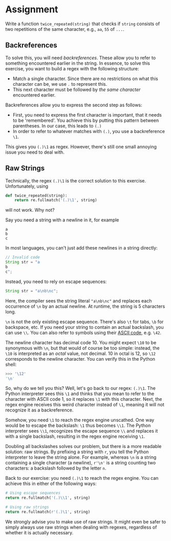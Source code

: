 # Assignment

Write a function `twice_repeated(string)` that checks if `string`
consists of two repetitions of the same character, e.g., `aa`, `55` of `...`.

## Backreferences

To solve this, you will need *backreferences*. These allow you
to refer to something encountered earlier in the string.
In essence, to solve this exercise, you want to build a regex with the following structure:

* Match a single character. Since there are no restrictions on what this character can be,
  we use `.` to represent this.
* This next character must be followed by *the same character* encountered earlier.

Backreferences allow you to express the second step as follows:

* First, you need to express the first character is important, that it needs to be 'remembered'. You achieve this by putting this pattern between parentheses. In our case, this leads to `(.)`
* In order to refer to whatever matches with `(.)`, you use a backreference `\1`.

This gives you `(.)\1` as regex. However, there's still one small annoying issue you need to deal with.

## Raw Strings

Technically, the regex `(.)\1` is the correct solution to this exercise. Unfortunately, using

```python
def twice_repeated(string):
    return re.fullmatch('(.)\1', string)
```

will not work. Why not?

Say you need a string with a newline in it, for example

```text
a
b
c
```

 In most languages, you can't just add these newlines in a string directly:

 ```java
 // Invalid code
 String str = "a
 b
 c";
 ```

Instead, you need to rely on escape sequences:

```java
String str = "a\nb\nc";
```

Here, the compiler sees the string literal `"a\nb\nc"` and replaces
each occurrence of `\n` by an actual newline. At runtime,
the string is 5 characters long.

`\n` is not the only existing escape sequence. There's also `\t` for tabs,
`\b` for backspace, etc. If you need your string to contain an actual
backslash, you can use `\\`. You can also refer to symbols using their
[ASCII code](http://www.asciitable.com/), e.g. `\42`.

The newline character has decimal code 10. You might expect `\10` to be synonymous with `\n`, but that would of course be too simple: instead, the `\10` is interpreted
as an *octal* value, not decimal. 10 in octal is 12, so `\12` corresponds to the newline character. You can verify this in the Python shell:

```python
>>> '\12'
'\n'
```

So, why do we tell you this? Well, let's go back to our regex: `(.)\1`.
The Python interpreter sees this `\1` and thinks that you mean
to refer to the character with ASCII code 1, so it replaces
`\1` with this character. Next, the regex engine receives
this weird character instead of `\1`, meaning it will not
recognize it as a backreference.

Somehow, you need `\1` to reach the regex engine unscathed. One way would
be to escape the backslash: `\1` thus becomes `\\1`. The Python interpreter
sees `\\1`, recognizes the escape sequence `\\` and replaces it with a single backslash,
resulting in the regex engine receiving `\1`.

Doubling all backslashes solves our problem, but there is a more readable
solution: raw strings. By prefixing a string with `r`, you tell
the Python interpreter to leave the string alone.
For example, whereas `\n` is a string containing a single character (a newline),
`r'\n'` is a string counting two characters: a backslash followed by the letter `n`.

Back to our exercise: you need `(.)\1` to reach the regex engine.
You can achieve this in either of the following ways:

```python
# Using escape sequences
return re.fullmatch('(.)\\1', string)

# Using raw strings
return re.fullmatch(r'(.)\1', string)
```

We strongly advise you to make use of raw strings. It might even
be safer to simply always use raw strings when dealing with
regexes, regardless of whether it is actually necessary.
